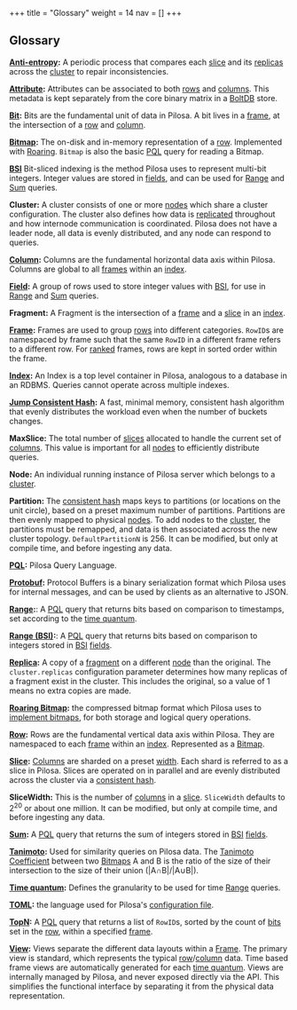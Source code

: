 +++
title = "Glossary"
weight = 14
nav = []
+++

## Glossary

<strong id="anti-entropy">[Anti-entropy](../configuration/#anti-entropy-interval):</strong> A periodic process that compares each [slice](#slice) and its [replicas](#replica) across the [cluster](#cluster) to repair inconsistencies.

<strong id="attribute">[Attribute](../data-model/#attribute):</strong> Attributes can be associated to both [rows](#row) and [columns](#column). This metadata is kept separately from the core binary matrix in a [BoltDB](https://github.com/boltdb/bolt) store.

<strong id="bit">[Bit](../data-model/#overview):</strong> Bits are the fundamental unit of data in Pilosa. A bit lives in a [frame](#frame), at the intersection of a [row](#row) and [column](#column).

<strong id="bitmap">[Bitmap](../data-model/#overview):</strong> The on-disk and in-memory representation of a [row](#row). Implemented with [Roaring](#roaring-bitmap). `Bitmap` is also the basic [PQL](#pql) query for reading a Bitmap.

<strong id="bsi">[BSI](../data-model/#bsi-range-encoding)</strong> Bit-sliced indexing is the method Pilosa uses to represent multi-bit integers. Integer values are stored in [fields](#field), and can be used for [Range](#range-bsi) and [Sum](#sum) queries.

<strong id="cluster">Cluster:</strong> A cluster consists of one or more [nodes](#node) which share a cluster configuration. The cluster also defines how data is [replicated](#replica) throughout and how internode communication is coordinated. Pilosa does not have a leader node, all data is evenly distributed, and any node can respond to queries.

<strong id="column">[Column](../data-model/#column):</strong> Columns are the fundamental horizontal data axis within Pilosa. Columns are global to all [frames](#frame) within an [index](#index).

<strong id="field">[Field](../data-model/#bsi-range-encoding):</strong> A group of rows used to store integer values with [BSI](#bsi), for use in [Range](#range-bsi) and [Sum](#sum) queries.

<strong id="fragment">Fragment:</strong> A Fragment is the intersection of a [frame](#frame) and a [slice](#slice) in an [index](#index).

<strong id="frame">[Frame](../data-model/#frame):</strong> Frames are used to group [rows](#row) into different categories. `RowID`s are namespaced by frame such that the same `RowID` in a different frame refers to a different row. For [ranked](#topn) frames, rows are kept in sorted order within the frame.

<strong id="index">[Index](../data-model/#index):</strong> An Index is a top level container in Pilosa, analogous to a database in an RDBMS. Queries cannot operate across multiple indexes.

<strong id="jump-consistent-hash">[Jump Consistent Hash](https://arxiv.org/pdf/1406.2294v1.pdf):</strong> A fast, minimal memory, consistent hash algorithm that evenly distributes the workload even when the number of buckets changes.

<strong id="maxslice">MaxSlice:</strong> The total number of [slices](#slice) allocated to handle the current set of [columns](#column). This value is important for all [nodes](#node) to efficiently distribute queries.

<strong id="node">Node:</strong> An individual running instance of Pilosa server which belongs to a [cluster](#cluster).

<strong id="partition">Partition:</strong> The [consistent hash](#jump-consistent-hash) maps keys to partitions (or locations on the unit circle), based on a preset maximum number of partitions. Partitions are then evenly mapped to physical [nodes](#node). To add nodes to the [cluster](#cluster), the partitions must be remapped, and data is then associated across the new cluster topology. `DefaultPartitionN` is 256. It can be modified, but only at compile time, and before ingesting any data.

<strong id="pql">[PQL](../query-language/):</strong> Pilosa Query Language.

<strong id="protobuf">[Protobuf](https://developers.google.com/protocol-buffers/):</strong> Protocol Buffers is a binary serialization format which Pilosa uses for internal messages, and can be used by clients as an alternative to JSON.

<strong id="range">[Range](../query-language/#range-queries):</strong>: A [PQL](#pql) query that returns bits based on comparison to timestamps, set according to the [time quantum](#time-quantum).

<strong id="range-bsi">[Range (BSI)](../query-language/#range-bsi):</strong>: A [PQL](#pql) query that returns bits based on comparison to integers stored in [BSI](#bsi) [fields](#field).

<strong id="replica">[Replica](../configuration/#cluster-replicas):</strong> A copy of a [fragment](#fragment) on a different [node](#node) than the original. The `cluster.replicas` configuration parameter determines how many replicas of a fragment exist in the cluster. This includes the original, so a value of 1 means no extra copies are made.

<strong id="roaring-bitmap">[Roaring Bitmap](http://roaringbitmap.org):</strong> the compressed bitmap format which Pilosa uses to [implement bitmaps](../architecture/#roaring-bitmap-storage-format), for both storage and logical query operations.

<strong id="row">[Row](../data-model/#row):</strong> Rows are the fundamental vertical data axis within Pilosa. They are namespaced to each [frame](#frame) within an [index](#index). Represented as a [Bitmap](#bitmap).

<strong id="slice">[Slice](../data-model/#slice):</strong> [Columns](#column) are sharded on a preset [width](#slicewidth). Each shard is referred to as a slice in Pilosa. Slices are operated on in parallel and are evenly distributed across the cluster via a [consistent hash](#jump-consistent-hash).

<strong id="slicewidth">SliceWidth:</strong> This is the number of [columns](#column) in a [slice](#slice). `SliceWidth` defaults to 2<sup>20</sup> or about one million. It can be modified, but only at compile time, and before ingesting any data.

<strong id="sum">[Sum](../query-language/#sum):</strong> A [PQL](#pql) query that returns the sum of integers stored in [BSI](#bsi) [fields](#field).

<strong id="tanimoto">[Tanimoto](../examples/#chemical-similarity-search):</strong> Used for similarity queries on Pilosa data. The [Tanimoto Coefficient](https://en.wikipedia.org/wiki/Jaccard_index#Tanimoto_similarity_and_distance) between two [Bitmaps](#bitmap) A and B is the ratio of the size of their intersection to the size of their union (|A∩B|/|A∪B|).

<strong id="time-quantum">[Time quantum](../data-model/#time-quantum):</strong> Defines the granularity to be used for time [Range](#range) queries.

<strong id="toml">[TOML](https://github.com/toml-lang/toml):</strong> the language used for Pilosa's [configuration file](../configuration/).

<strong id="topn">[TopN](../query-language/#topn):</strong> A [PQL](#pql) query that returns a list of `RowID`s, sorted by the count of [bits](#bit) set in the [row](#row), within a specified [frame](#frame).

<strong id="view">[View](../data-model/#view):</strong> Views separate the different data layouts within a [Frame](#frame). The primary view is standard, which represents the typical [row](#row)/[column](#column) data. Time based frame views are automatically generated for each [time quantum](#time-quantum). Views are internally managed by Pilosa, and never exposed directly via the API. This simplifies the functional interface by separating it from the physical data representation.
